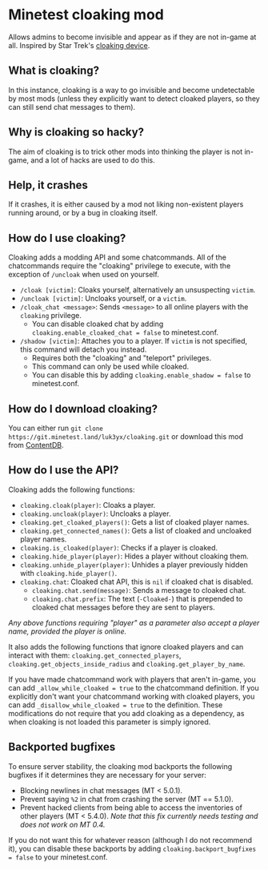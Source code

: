 # Minetest cloaking mod

Allows admins to become invisible and appear as if they are not in-game at all.
Inspired by Star Trek's [cloaking device].

[cloaking device]: https://memory-alpha.fandom.com/wiki/Cloaking_device

## What is cloaking?

In this instance, cloaking is a way to go invisible and become undetectable by
most mods (unless they explicitly want to detect cloaked players, so they can
still send chat messages to them).

## Why is cloaking so hacky?

The aim of cloaking is to trick other mods into thinking the player is not
in-game, and a lot of hacks are used to do this.

## Help, it crashes

If it crashes, it is either caused by a mod not liking non-existent players
running around, or by a bug in cloaking itself.

## How do I use cloaking?

Cloaking adds a modding API and some chatcommands. All of the chatcommands
require the "cloaking" privilege to execute, with the exception of `/uncloak`
when used on yourself.

- `/cloak [victim]`: Cloaks yourself, alternatively an unsuspecting `victim`.
- `/uncloak [victim]`: Uncloaks yourself, or a `victim`.
- `/cloak_chat <message>`: Sends `<message>` to all online players with the
    `cloaking` privilege.
    - You can disable cloaked chat by adding
      `cloaking.enable_cloaked_chat = false` to minetest.conf.
- `/shadow [victim]`: Attaches you to a player. If `victim` is not specified,
    this command will detach you instead.
    - Requires both the "cloaking" and "teleport" privileges.
    - This command can only be used while cloaked.
    - You can disable this by adding `cloaking.enable_shadow = false` to
      minetest.conf.

## How do I download cloaking?

You can either run
`git clone https://git.minetest.land/luk3yx/cloaking.git` or download this mod
from [ContentDB](https://content.minetest.net/packages/luk3yx/cloaking).

## How do I use the API?

Cloaking adds the following functions:

- `cloaking.cloak(player)`: Cloaks a player.
- `cloaking.uncloak(player)`: Uncloaks a player.
- `cloaking.get_cloaked_players()`: Gets a list of cloaked player names.
- `cloaking.get_connected_names()`: Gets a list of cloaked and uncloaked player
    names.
- `cloaking.is_cloaked(player)`: Checks if a player is cloaked.
- `cloaking.hide_player(player)`: Hides a player without cloaking them.
- `cloaking.unhide_player(player)`: Unhides a player previously hidden with
    `cloaking.hide_player()`.
- `cloaking.chat`: Cloaked chat API, this is `nil` if cloaked chat is disabled.
  - `cloaking.chat.send(message)`: Sends a message to cloaked chat.
  - `cloaking.chat.prefix`: The text (`-Cloaked-`) that is prepended to cloaked
    chat messages before they are sent to players.

*Any above functions requiring "player" as a parameter also accept a player name, provided the player is online.*

It also adds the following functions that ignore cloaked players and can
interact with them:
`cloaking.get_connected_players`, `cloaking.get_objects_inside_radius` and
`cloaking.get_player_by_name`.

If you have made chatcommand work with players that aren't in-game, you can add
`_allow_while_cloaked = true` to the chatcommand definition. If you explicitly
don't want your chatcommand working with cloaked players, you can add
`_disallow_while_cloaked = true` to the definition.
These modifications do not require that you add cloaking as a dependency, as
when cloaking is not loaded this parameter is simply ignored.

## Backported bugfixes

To ensure server stability, the cloaking mod backports the following bugfixes
if it determines they are necessary for your server:

 - Blocking newlines in chat messages (MT < 5.0.1).
 - Prevent saying `%2` in chat from crashing the server (MT == 5.1.0).
 - Prevent hacked clients from being able to access the inventories of other
    players (MT < 5.4.0). *Note that this fix currently needs testing and
    does not work on MT 0.4.*

If you do not want this for whatever reason (although I do not recommend it),
you can disable these backports by adding `cloaking.backport_bugfixes = false`
to your minetest.conf.
